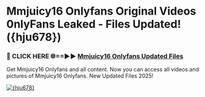 # Mmjuicy16 Onlyfans Original Videos 0nlyFans Leaked - Files Updated! ({hju678})

<h3>🔴 CLICK HERE 🌐==►► <a href="https://tinyurl.com/ms9xzufz" rel="nofollow">Mmjuicy16 Onlyfans Updated Files</a></h3>

Get Mmjuicy16 Onlyfans and all content. Now you can access all videos and pictures of Mmjuicy16 Onlyfans. New Updated Files 2025!

[![{hju678}](https://i.imgur.com/PQ7UWWw.gif)](https://tinyurl.com/ms9xzufz)